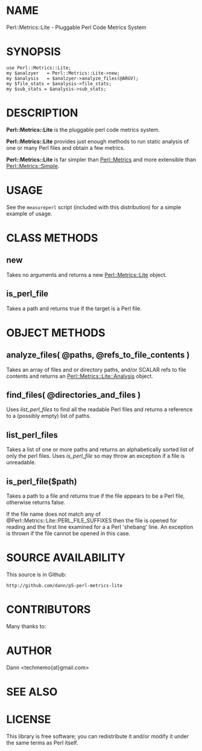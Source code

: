 # NAME

Perl::Metrics::Lite - Pluggable Perl Code Metrics System

# SYNOPSIS

    use Perl::Metrics::Lite;
    my $analzyer   = Perl::Metrics::Lite->new;
    my $analysis   = $analzyer->analyze_files(@ARGV);
    my $file_stats = $analysis->file_stats;
    my $sub_stats = $analysis->sub_stats;

# DESCRIPTION

__Perl::Metrics::Lite__ is the pluggable perl code metrics system.

__Perl::Metrics::Lite__ provides just enough methods to run static analysis
of one or many Perl files and obtain a few metrics.

__Perl::Metrics::Lite__ is far simpler than [Perl::Metrics](http://search.cpan.org/perldoc?Perl::Metrics) 
and more extensible than [Perl::Metrics::Simple](http://search.cpan.org/perldoc?Perl::Metrics::Simple).

# USAGE

See the `measureperl` script (included with this distribution)
for a simple example of usage.

# CLASS METHODS

## new

Takes no arguments and returns a new [Perl::Metrics::Lite](http://search.cpan.org/perldoc?Perl::Metrics::Lite) object.

## is_perl_file

Takes a path and returns true if the target is a Perl file.

# OBJECT METHODS

## analyze_files( @paths, @refs_to_file_contents )

Takes an array of files and or directory paths, and/or
SCALAR refs to file contents and returns
an [Perl::Metrics::Lite::Analysis](http://search.cpan.org/perldoc?Perl::Metrics::Lite::Analysis) object.

## find_files( @directories_and_files )

Uses _list_perl_files_ to find all the readable Perl files
and returns a reference to a (possibly empty) list of paths.

## list_perl_files

Takes a list of one or more paths and returns an
alphabetically sorted list of only the perl files.
Uses _is_perl_file_ so may throw an exception if a file is unreadable.

## is_perl_file($path)

Takes a path to a file and returns true if the file appears to be a Perl file,
otherwise returns false.

If the file name does not match any of @Perl::Metrics::Lite::PERL_FILE_SUFFIXES
then the file is opened for reading and the first line examined for a a Perl
'shebang' line. An exception is thrown if the file cannot be opened in this case.

# SOURCE AVAILABILITY

This source is in Github:

    http://github.com/dann/p5-perl-metrics-lite

# CONTRIBUTORS

Many thanks to:



# AUTHOR

Dann <techmemo{at}gmail.com>

# SEE ALSO

# LICENSE

This library is free software; you can redistribute it and/or modify
it under the same terms as Perl itself.